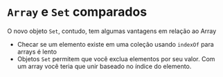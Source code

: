 # ```Array``` e ```Set``` comparados

O novo objeto ```Set```, contudo, tem algumas vantagens em relação ao Array
 * Checar se um elemento existe em uma coleção usando ```indexOf``` para arrays é lento
 * Objetos ```Set``` permitem que você exclua elementos por seu valor. Com um array você teria que unir baseado no índice do elemento.

 